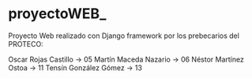# proyectoWEB_
Proyecto Web realizado con Django framework por los prebecarios del PROTECO:

Oscar Rojas Castillo -> 05
Martín Maceda Nazario -> 06
Néstor Martínez Ostoa -> 11
Tensín González Gómez -> 13
